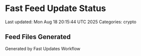 # Fast Feed Update Status
Last updated: Mon Aug 18 20:15:44 UTC 2025
Categories: crypto

## Feed Files Generated

Generated by Fast Updates Workflow
